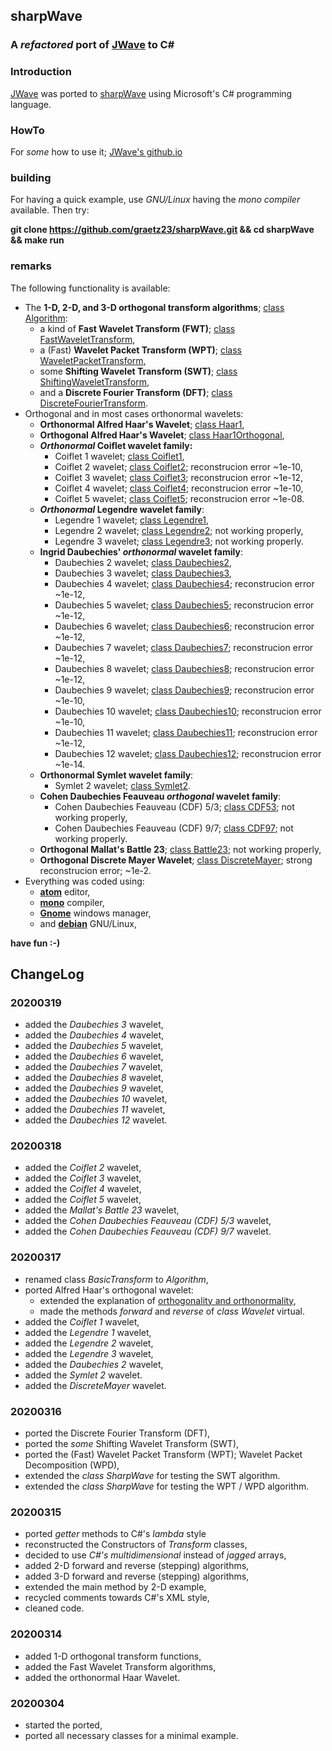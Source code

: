 ## sharpWave
### A _refactored_ port of [JWave](https://github.com/graetz23/JWave) to C#

### Introduction
[JWave](https://github.com/graetz23/JWave) was ported to [sharpWave](https://github.com/graetz23/sharpWave) using Microsoft's C# programming language.

### HowTo
For _some_ how to use it; [JWave's github.io](http://graetz23.github.io/JWave/)

### building
For having a quick example, use _GNU/Linux_ having the _mono compiler_
available. Then try:

**git clone https://github.com/graetz23/sharpWave.git && cd sharpWave && make run**

### remarks
The following functionality is available:
- The **1-D, 2-D, and 3-D orthogonal transform algorithms**; [class Algorithm](https://github.com/graetz23/sharpWave/blob/master/Algorithm.cs):
  - a kind of **Fast Wavelet Transform (FWT)**; [class FastWaveletTransform](https://github.com/graetz23/sharpWave/blob/master/FastWaveletTransform.cs),  
  - a (Fast) **Wavelet Packet Transform (WPT)**; [class WaveletPacketTransform](https://github.com/graetz23/sharpWave/blob/master/WaveletPacketTransform.cs),
  - some **Shifting Wavelet Transform (SWT)**; [class ShiftingWaveletTransform](https://github.com/graetz23/sharpWave/blob/master/ShiftingWaveletTransform.cs),
  - and a **Discrete Fourier Transform (DFT)**; [class DiscreteFourierTransform](https://github.com/graetz23/sharpWave/blob/master/DiscreteFourierTransform.cs).
- Orthogonal and in most cases orthonormal wavelets:
  - **Orthonormal Alfred Haar's Wavelet**; [class Haar1](https://github.com/graetz23/sharpWave/blob/master/Haar1.cs),
  - **Orthogonal Alfred Haar's Wavelet**; [class Haar1Orthogonal](https://github.com/graetz23/sharpWave/blob/master/Haar1Orthogonal.cs),
  - **_Orthonormal_ Coiflet wavelet family:**
    - Coiflet 1 wavelet; [class Coiflet1](https://github.com/graetz23/sharpWave/blob/master/Coiflet1.cs),
    - Coiflet 2 wavelet; [class Coiflet2](https://github.com/graetz23/sharpWave/blob/master/Coiflet2.cs); reconstrucion error ~1e-10,
    - Coiflet 3 wavelet; [class Coiflet3](https://github.com/graetz23/sharpWave/blob/master/Coiflet3.cs); reconstrucion error ~1e-12,
    - Coiflet 4 wavelet; [class Coiflet4](https://github.com/graetz23/sharpWave/blob/master/Coiflet4.cs); reconstrucion error ~1e-10,
    - Coiflet 5 wavelet; [class Coiflet5](https://github.com/graetz23/sharpWave/blob/master/Coiflet5.cs); reconstrucion error ~1e-08.
  - **_Orthonormal_ Legendre wavelet family**:
    - Legendre 1 wavelet; [class Legendre1](https://github.com/graetz23/sharpWave/blob/master/Legendre1.cs),
    - Legendre 2 wavelet; [class Legendre2](https://github.com/graetz23/sharpWave/blob/master/Legendre2.cs); not working properly,
    - Legendre 3 wavelet; [class Legendre3](https://github.com/graetz23/sharpWave/blob/master/Legendre3.cs); not working properly.
  - **Ingrid Daubechies' _orthonormal_ wavelet family**:
    - Daubechies 2 wavelet; [class Daubechies2](https://github.com/graetz23/sharpWave/blob/master/Daubechies2.cs),
    - Daubechies 3 wavelet; [class Daubechies3](https://github.com/graetz23/sharpWave/blob/master/Daubechies3.cs),
    - Daubechies 4 wavelet; [class Daubechies4](https://github.com/graetz23/sharpWave/blob/master/Daubechies4.cs); reconstrucion error ~1e-12,
    - Daubechies 5 wavelet; [class Daubechies5](https://github.com/graetz23/sharpWave/blob/master/Daubechies5.cs); reconstrucion error ~1e-12,
    - Daubechies 6 wavelet; [class Daubechies6](https://github.com/graetz23/sharpWave/blob/master/Daubechies6.cs); reconstrucion error ~1e-12,
    - Daubechies 7 wavelet; [class Daubechies7](https://github.com/graetz23/sharpWave/blob/master/Daubechies7.cs); reconstrucion error ~1e-12,  
    - Daubechies 8 wavelet; [class Daubechies8](https://github.com/graetz23/sharpWave/blob/master/Daubechies8.cs); reconstrucion error ~1e-12,
    - Daubechies 9 wavelet; [class Daubechies9](https://github.com/graetz23/sharpWave/blob/master/Daubechies9.cs); reconstrucion error ~1e-10,
    - Daubechies 10 wavelet; [class Daubechies10](https://github.com/graetz23/sharpWave/blob/master/Daubechies10.cs); reconstrucion error ~1e-10,      
    - Daubechies 11 wavelet; [class Daubechies11](https://github.com/graetz23/sharpWave/blob/master/Daubechies11.cs); reconstrucion error ~1e-12,
    - Daubechies 12 wavelet; [class Daubechies12](https://github.com/graetz23/sharpWave/blob/master/Daubechies12.cs); reconstrucion error ~1e-14.
  - **Orthonormal Symlet wavelet family**:   
    - Symlet 2 wavelet; [class Symlet2](https://github.com/graetz23/sharpWave/blob/master/Symlet2.cs).
  - **Cohen Daubechies Feauveau _orthogonal_ wavelet family**:
    - Cohen Daubechies Feauveau (CDF) 5/3; [class CDF53](https://github.com/graetz23/sharpWave/blob/master/CDF53.cs); not working properly,
    - Cohen Daubechies Feauveau (CDF) 9/7; [class CDF97](https://github.com/graetz23/sharpWave/blob/master/CDF97.cs); not working properly.
  - **Orthogonal Mallat's Battle 23**; [class Battle23](https://github.com/graetz23/sharpWave/blob/master/Battle23.cs); not working properly,
  - **Orthogonal Discrete Mayer Wavelet**; [class DiscreteMayer](https://github.com/graetz23/sharpWave/blob/master/DiscreteMayer.cs); strong reconstrucion error; ~1e-2.
- Everything was coded using:
  - [**atom**](https://atom.io/) editor,
  - [**mono**](https://www.mono-project.com/) compiler,
  - [**Gnome**](https://www.gnome.org/) windows manager,
  - and [**debian**](https://www.debian.org/) GNU/Linux,

**have fun :-)**

## ChangeLog

### 20200319
- added the _Daubechies 3_ wavelet,
- added the _Daubechies 4_ wavelet,
- added the _Daubechies 5_ wavelet,
- added the _Daubechies 6_ wavelet,
- added the _Daubechies 7_ wavelet,
- added the _Daubechies 8_ wavelet,
- added the _Daubechies 9_ wavelet,
- added the _Daubechies 10_ wavelet,
- added the _Daubechies 11_ wavelet,
- added the _Daubechies 12_ wavelet.

### 20200318
- added the _Coiflet 2_ wavelet,
- added the _Coiflet 3_ wavelet,
- added the _Coiflet 4_ wavelet,
- added the _Coiflet 5_ wavelet,
- added the _Mallat's Battle 23_ wavelet,
- added the _Cohen Daubechies Feauveau (CDF) 5/3_ wavelet,
- added the _Cohen Daubechies Feauveau (CDF) 9/7_ wavelet.

### 20200317
- renamed class _BasicTransform_ to _Algorithm_,
- ported Alfred Haar's orthogonal wavelet:
  - extended the explanation of [orthogonality and orthonormality](https://github.com/graetz23/sharpWave/blob/master/Haar1Orthogonal.cs),
  - made the methods _forward_ and _reverse_ of _class Wavelet_ virtual.
- added the _Coiflet 1_ wavelet,
- added the _Legendre 1_ wavelet,
- added the _Legendre 2_ wavelet,
- added the _Legendre 3_ wavelet,
- added the _Daubechies 2_ wavelet,
- added the _Symlet 2_ wavelet.
- added the _DiscreteMayer_ wavelet.

### 20200316
- ported the Discrete Fourier Transform (DFT),
- ported the _some_ Shifting Wavelet Transform (SWT),
- ported the (Fast) Wavelet Packet Transform (WPT); Wavelet Packet Decomposition (WPD),
- extended the _class SharpWave_ for testing the SWT algorithm.
- extended the _class SharpWave_ for testing the WPT / WPD algorithm.

### 20200315
- ported _getter_ methods to C#'s _lambda_ style
- reconstructed the Constructors of _Transform_ classes,
- decided to use _C#'s multidimensional_ instead of _jagged_ arrays,
- added 2-D forward and reverse (stepping) algorithms,
- added 3-D forward and reverse (stepping) algorithms,
- extended the main method by 2-D example,
- recycled comments towards C#'s XML style,
- cleaned code.

### 20200314
- added 1-D orthogonal transform functions,
- added the Fast Wavelet Transform algorithms,
- added the orthonormal Haar Wavelet.

### 20200304
- started the ported,
- ported all necessary classes for a minimal example.

